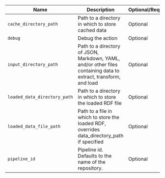 |            Name            |                                                  Description                                                  |Optional/Required|     Default     |
|----------------------------|---------------------------------------------------------------------------------------------------------------|-----------------|-----------------|
|`cache_directory_path`      |Path to a directory in which to store cached data                                                              |Optional         |.paradicms/.cache|
|`debug`                     |Debug the action                                                                                               |Optional         |                 |
|`input_directory_path`      |Path to a directory of JSON, Markdown, YAML, and/or other files containing data to extract, transform, and load|Optional         |.                |
|`loaded_data_directory_path`|Path to a directory in which to store the loaded RDF file                                                      |Optional         |.paradicms/data  |
|`loaded_data_file_path`     |Path to a file in which to store the loaded RDF, overrides data_directory_path if specified                    |Optional         |                 |
|`pipeline_id`               |Pipeline id. Defaults to the name of the repository.                                                           |Optional         |                 |

